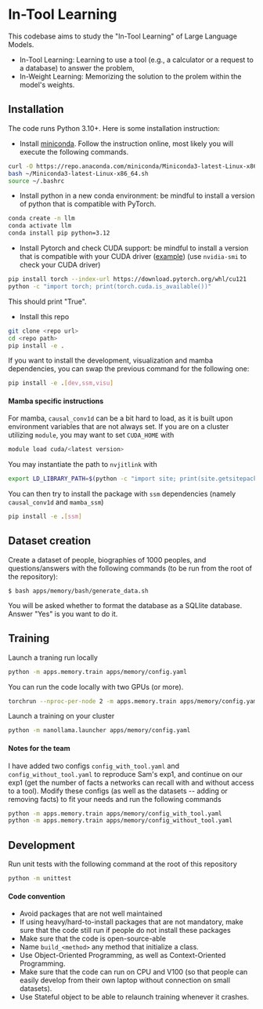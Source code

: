 # In-Tool Learning
This codebase aims to study the "In-Tool Learning" of Large Language Models.

- In-Tool Learning: Learning to use a tool (e.g., a calculator or a request to a database) to answer the problem,
- In-Weight Learning: Memorizing the solution to the prolem within the model's weights.

## Installation

The code runs Python 3.10+.
Here is some installation instruction:
- Install [miniconda](https://docs.conda.io/projects/miniconda/en/latest/). Follow the instruction online, most likely you will execute the following commands.
```bash
curl -O https://repo.anaconda.com/miniconda/Miniconda3-latest-Linux-x86_64.sh
bash ~/Miniconda3-latest-Linux-x86_64.sh
source ~/.bashrc
```
- Install python in a new conda environment: be mindful to install a version of python that is compatible with PyTorch.
```bash
conda create -n llm
conda activate llm
conda install pip python=3.12
```
- Install Pytorch and check CUDA support: be mindful to install a version that is compatible with your CUDA driver ([example](https://docs.nvidia.com/cuda/cuda-toolkit-release-notes/index.html)) (use `nvidia-smi` to check your CUDA driver)
```bash
pip install torch --index-url https://download.pytorch.org/whl/cu121
python -c "import torch; print(torch.cuda.is_available())"
```
This should print "True".
- Install this repo
```bash
git clone <repo url>
cd <repo path>
pip install -e .
```
If you want to install the development, visualization and mamba dependencies, you can swap the previous command for the following one:
```bash
pip install -e .[dev,ssm,visu]
```

#### Mamba specific instructions
For mamba, `causal_conv1d` can be a bit hard to load, as it is built upon environment variables that are not always set.
If you are on a cluster utilizing `module`, you may want to set `CUDA_HOME` with
```bash
module load cuda/<latest version>
```
You may instantiate the path to `nvjitlink` with
```bash
export LD_LIBRARY_PATH=$(python -c "import site; print(site.getsitepackages()[0] + '/nvidia/nvjitlink/lib')"):$LD_LIBRARY_PATH
```
You can then try to install the package with `ssm` dependencies (namely `causal_conv1d` and `mamba_ssm`)
```bash
pip install -e .[ssm]
```

## Dataset creation
Create a dataset of people, biographies of 1000 peoples, and questions/answers with the following commands (to be run from the root of the repository):
```shell
$ bash apps/memory/bash/generate_data.sh
```
You will be asked whether to format the database as a SQLlite database. Answer "Yes" is you want to do it.

## Training
Launch a traning run locally
```bash
python -m apps.memory.train apps/memory/config.yaml
```
You can run the code locally with two GPUs (or more).
```bash
torchrun --nproc-per-node 2 -m apps.memory.train apps/memory/config.yaml
```
Launch a training on your cluster
```bash
python -m nanollama.launcher apps/memory/config.yaml
```

#### Notes for the team
I have added two configs `config_with_tool.yaml` and `config_without_tool.yaml` to reproduce Sam's exp1, and continue on our exp1 (get the number of facts a networks can recall with and without access to a tool).
Modify these configs (as well as the datasets -- adding or removing facts) to fit your needs and run the following commands
```bash
python -m apps.memory.train apps/memory/config_with_tool.yaml
python -m apps.memory.train apps/memory/config_without_tool.yaml
```

## Development
Run unit tests with the following command at the root of this repository
```bash
python -m unittest
```

#### Code convention
- Avoid packages that are not well maintained
- If using heavy/hard-to-install packages that are not mandatory, make sure that the code still run if people do not install these packages
- Make sure that the code is open-source-able
- Name `build_<method>` any method that initialize a class.
- Use Object-Oriented Programming, as well as Context-Oriented Programming.
- Make sure that the code can run on CPU and V100 (so that people can easily develop from their own laptop without connection on small datasets).
 - Use Stateful object to be able to relaunch training whenever it crashes.

